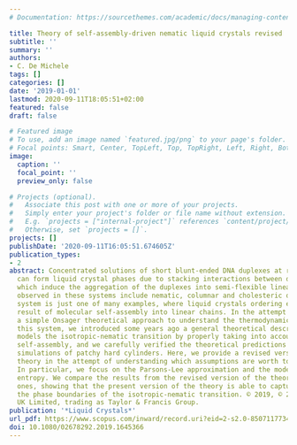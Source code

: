```yaml
---
# Documentation: https://sourcethemes.com/academic/docs/managing-content/

title: Theory of self-assembly-driven nematic liquid crystals revised
subtitle: ''
summary: ''
authors:
- C. De Michele
tags: []
categories: []
date: '2019-01-01'
lastmod: 2020-09-11T18:05:51+02:00
featured: false
draft: false

# Featured image
# To use, add an image named `featured.jpg/png` to your page's folder.
# Focal points: Smart, Center, TopLeft, Top, TopRight, Left, Right, BottomLeft, Bottom, BottomRight.
image:
  caption: ''
  focal_point: ''
  preview_only: false

# Projects (optional).
#   Associate this post with one or more of your projects.
#   Simply enter your project's folder or file name without extension.
#   E.g. `projects = ["internal-project"]` references `content/project/deep-learning/index.md`.
#   Otherwise, set `projects = []`.
projects: []
publishDate: '2020-09-11T16:05:51.674605Z'
publication_types:
- 2
abstract: Concentrated solutions of short blunt-ended DNA duplexes at room temperature
  can form liquid crystal phases due to stacking interactions between duplex terminals
  which induce the aggregation of the duplexes into semi-flexible linear chains. Mesophases
  observed in these systems include nematic, columnar and cholesteric ones. This experimental
  system is just one of many examples, where liquid crystals ordering emerges as a
  result of molecular self-assembly into linear chains. In the attempt to go beyond
  a simple Onsager theoretical approach to understand the thermodynamic behavior of
  this system, we introduced some years ago a general theoretical description, which
  models the isotropic-nematic transition by properly taking into account molecular
  self-assembly, and we carefully verified the theoretical predictions against numerical
  simulations of patchy hard cylinders. Here, we provide a revised version of the
  theory in the attempt of understanding which assumptions are worth to be improved.
  In particular, we focus on the Parsons-Lee approximation and the modeling of orientational
  entropy. We compare the results from the revised version of the theory against original
  ones, showing that the present version of the theory is able to capture more accurately
  the phase boundaries of the isotropic-nematic transition. © 2019, © 2019 Informa
  UK Limited, trading as Taylor & Francis Group.
publication: '*Liquid Crystals*'
url_pdf: https://www.scopus.com/inward/record.uri?eid=2-s2.0-85071177340&doi=10.1080%2f02678292.2019.1645366&partnerID=40&md5=7683bbfa68aa2230b6ffc3a51f6f1632
doi: 10.1080/02678292.2019.1645366
---
```

